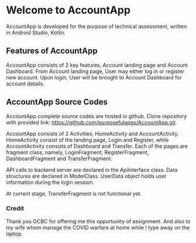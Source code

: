 # Welcome to AccountApp

AccountApp is developed for the purpose of technical assessment, written in Android Studio, Kotlin.

## Features of AccountApp

AccountApp consists of 2 key features, Account landing page and Account Dashboard. 
From Account landing page, User may either log in or register new account. 
Upon login, User will be brought to Account Dashboard for account details.

## AccountApp Source Codes

AccountApp complete source codes are hosted in github. Clone repository with provided link: https://github.com/purposefulapps/AccountApp.git.

AccountApp consists of 2 Activities, HomeActivity and AccountActivity. 
HomeActivity consist of the landing page, Login and Register, while AccountActivity consists of Dashboard and Transfer. 
Each of the pages are fragment class, namely, LoginFragment, RegisterFragment, DashboardFragment and TransferFragment.

API calls to backend server are declared in the ApiInterface class. Data structures are declared in ModelClass. UserData object holds user information during the login session. 

At current stage, TransferFragment is not functional yet.

### Credit

Thank you OCBC for offering me this opportunity of assignment. 
And also to my wife whom manage the COVID warfare at home while I type away on the laptop.
